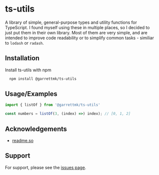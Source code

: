 
# ts-utils

A library of simple, general-purpose types and utility functions for TypeScript.
I found myself using these in multiple places, so I decided to just put them in their
own library. Most of them are very simple, and are intended to improve code readability
or to simplify common tasks - similiar to `lodash` or `radash`.




## Installation

Install ts-utils with npm

```bash
  npm install @garrettmk/ts-utils
```
    
## Usage/Examples

```javascript
import { listOf } from '@garrettmk/ts-utils'

const numbers = listOf(3, (index) =>) index); // [0, 1, 2]
```


## Acknowledgements

 - [readme.so](https://readme.so)


## Support

For support, please see the [issues page](https://github.com/garrettmk/ts-utils/issues).

